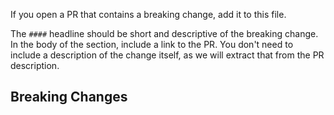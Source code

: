 If you open a PR that contains a breaking change, add it to this file.

The `####` headline should be short and descriptive of the breaking change. In the body of the section, include a link to the PR. You don't need to include a description of the change itself, as we will extract that from the PR description.

## Breaking Changes

####
